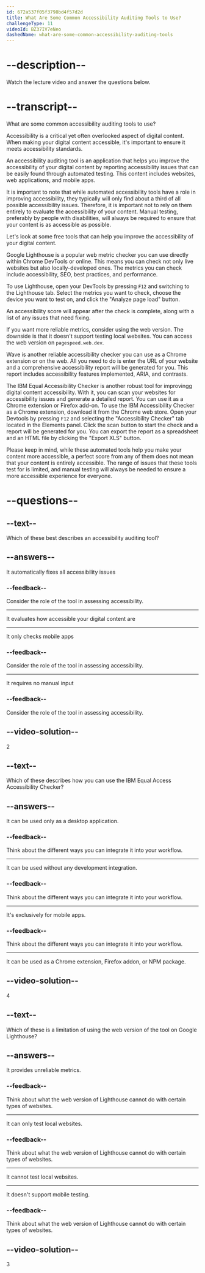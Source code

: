 ```yaml
---
id: 672a537f05f3798bd4f57d2d
title: What Are Some Common Accessibility Auditing Tools to Use?
challengeType: 11
videoId: BZ37IV7eNeo
dashedName: what-are-some-common-accessibility-auditing-tools
---
```


# --description--

Watch the lecture video and answer the questions below.

# --transcript--

What are some common accessibility auditing tools to use?

Accessibility is a critical yet often overlooked aspect of digital content. When making your digital content accessible, it's important to ensure it meets accessibility standards.

An accessibility auditing tool is an application that helps you improve the accessibility of your digital content by reporting accessibility issues that can be easily found through automated testing. This content includes websites, web applications, and mobile apps.

It is important to note that while automated accessibility tools have a role in improving accessibility, they typically will only find about a third of all possible accessibility issues. Therefore, it is important not to rely on them entirely to evaluate the accessibility of your content. Manual testing, preferably by people with disabilities, will always be required to ensure that your content is as accessible as possible.

Let's look at some free tools that can help you improve the accessibility of your digital content.

Google Lighthouse is a popular web metric checker you can use directly within Chrome DevTools or online. This means you can check not only live websites but also locally-developed ones.
The metrics you can check include accessibility, SEO, best practices, and performance.

To use Lighthouse, open your DevTools by pressing `F12` and switching to the Lighthouse tab.
Select the metrics you want to check, choose the device you want to test on, and click the "Analyze page load" button.

An accessibility score will appear after the check is complete, along with a list of any issues that need fixing.

If you want more reliable metrics, consider using the web version. The downside is that it doesn't support testing local websites. You can access the web version on `pagespeed.web.dev`.

Wave is another reliable accessibility checker you can use as a Chrome extension or on the web. All you need to do is enter the URL of your website and a comprehensive accessibility report will be generated for you. This report includes accessibility features implemented, ARIA, and contrasts.

The IBM Equal Accessibility Checker is another robust tool for improvingg digital content accessibility. With it, you can scan your websites for accessibility issues and generate a detailed report.
You can use it as a Chrome extension or Firefox add-on.
To use the IBM Accessibility Checker as a Chrome extension, download it from the Chrome web store. Open your Devtools by pressing `F12` and selecting the "Accessibility Checker" tab located in the Elements panel. Click the scan button to start the check and a report will be generated for you. You can export the report as a spreadsheet and an HTML file by clicking the "Export XLS" button.

Please keep in mind, while these automated tools help you make your content more accessible, a perfect score from any of them does not mean that your content is entirely accessible. The range of issues that these tools test for is limited, and manual testing will always be needed to ensure a more accessible experience for everyone.

# --questions--

## --text--

Which of these best describes an accessibility auditing tool?

## --answers--

It automatically fixes all accessibility issues

### --feedback--

Consider the role of the tool in assessing accessibility.

---

It evaluates how accessible your digital content are

---

It only checks mobile apps

### --feedback--

Consider the role of the tool in assessing accessibility.

---

It requires no manual input

### --feedback--

Consider the role of the tool in assessing accessibility.

## --video-solution--

2

## --text--

Which of these describes how you can use the IBM Equal Access Accessibility Checker?

## --answers--

It can be used only as a desktop application.

### --feedback--

Think about the different ways you can integrate it into your workflow.

---

It can be used without any development integration.

### --feedback--

Think about the different ways you can integrate it into your workflow.

---

It's exclusively for mobile apps.

### --feedback--

Think about the different ways you can integrate it into your workflow.

---

It can be used as a Chrome extension, Firefox addon, or NPM package.

## --video-solution--

4

## --text--

Which of these is a limitation of using the web version of the tool on Google Lighthouse?

## --answers--

It provides unreliable metrics.

### --feedback--

Think about what the web version of Lighthouse cannot do with certain types of websites.

---

It can only test local websites.

### --feedback--

Think about what the web version of Lighthouse cannot do with certain types of websites.

---

It cannot test local websites.

---

It doesn't support mobile testing.

### --feedback--

Think about what the web version of Lighthouse cannot do with certain types of websites.

## --video-solution--

3

